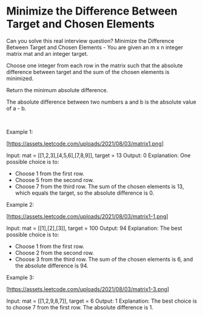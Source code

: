 # Minimize the Difference Between Target and Chosen Elements

Can you solve this real interview question? Minimize the Difference Between Target and Chosen Elements - You are given an m x n integer matrix mat and an integer target.

Choose one integer from each row in the matrix such that the absolute difference between target and the sum of the chosen elements is minimized.

Return the minimum absolute difference.

The absolute difference between two numbers a and b is the absolute value of a - b.

 

Example 1:

[https://assets.leetcode.com/uploads/2021/08/03/matrix1.png]


Input: mat = [[1,2,3],[4,5,6],[7,8,9]], target = 13
Output: 0
Explanation: One possible choice is to:
- Choose 1 from the first row.
- Choose 5 from the second row.
- Choose 7 from the third row.
The sum of the chosen elements is 13, which equals the target, so the absolute difference is 0.


Example 2:

[https://assets.leetcode.com/uploads/2021/08/03/matrix1-1.png]


Input: mat = [[1],[2],[3]], target = 100
Output: 94
Explanation: The best possible choice is to:
- Choose 1 from the first row.
- Choose 2 from the second row.
- Choose 3 from the third row.
The sum of the chosen elements is 6, and the absolute difference is 94.


Example 3:

[https://assets.leetcode.com/uploads/2021/08/03/matrix1-3.png]


Input: mat = [[1,2,9,8,7]], target = 6
Output: 1
Explanation: The best choice is to choose 7 from the first row.
The absolute difference is 1.